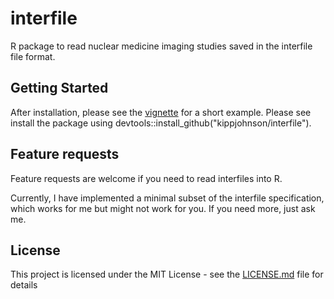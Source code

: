 # interfile

R package to read nuclear medicine imaging studies saved in the interfile file format.

## Getting Started

After installation, please see the [vignette](https://github.com/kippjohnson/interfile/blob/master/vignettes/introduction.Rmd) for a short example. Please see install the package using devtools::install_github("kippjohnson/interfile").

## Feature requests

Feature requests are welcome if you need to read interfiles into R.

Currently, I have implemented a minimal subset of the interfile specification, which works for me but might not work for you. If you need more, just ask me.

## License

This project is licensed under the MIT License - see the [LICENSE.md](LICENSE.md) file for details
